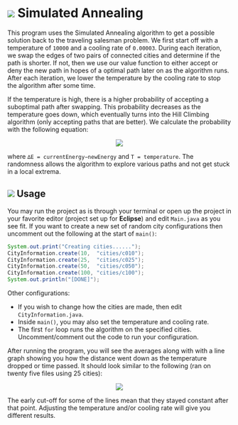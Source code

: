 # ![](http://i.imgur.com/TdcAJHS.png) Simulated Annealing
This program uses the Simulated Annealing algorithm to get a possible solution back to the traveling salesman problem. We first start off with a temperature of `10000` and a cooling rate of `0.00003`. During each iteration, we swap the edges of two pairs of connected cities and determine if the path is shorter. If not, then we use our value function to either accept or deny the new path in hopes of a optimal path later on as the algorithm runs. After each iteration, we lower the temperature by the cooling rate to stop the algorithm after some time.

If the temperature is high, there is a higher probability of accepting a suboptimal path after swapping. This probability decreases as the temperature goes down, which eventually turns into the Hill Climbing algorithm (only accepting paths that are better). We calculate the probability with the following equation:

<p align="center">
<img src="http://i.imgur.com/ogbWsjw.png" />
</p>

where `∆E = currentEnergy−newEnergy` and `T = temperature`. The randomness allows the algorithm to explore various paths and not get stuck in a local extrema.

## ![](http://i.imgur.com/jXO2hN0.png) Usage
You may run the project as is through your terminal or open up the project in your favorite editor (project set up for **Eclipse**) and edit `Main.java` as you see fit. If you want to create a new set of random city configurations then uncomment out the following at the start of `main()`:

```java
System.out.print("Creating cities......");
CityInformation.create(10,  "cities/c010");
CityInformation.create(25,  "cities/c025");
CityInformation.create(50,  "cities/c050");
CityInformation.create(100, "cities/c100");
System.out.println("[DONE]");
```
Other configurations:
+ If you wish to change how the cities are made, then edit `CityInformation.java`. 
+ Inside `main()`, you may also set the temperature and cooling rate.
+ The first `for` loop runs the algorithm on the specified cities. Uncomment/comment out the code to run your configuration.

After running the program, you will see the averages along with with a line graph showing you how the distance went down as the temperature dropped or time passed. It should look similar to the following (ran on twenty five files using 25 cities):

<p align="center">
<img src="http://i.imgur.com/LEBw02A.png" />
</p>

The early cut-off for some of the lines mean that they stayed constant after that point. Adjusting the temperature and/or cooling rate will give you different results. 
